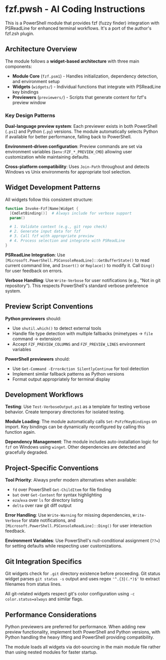 # fzf.pwsh - AI Coding Instructions

This is a PowerShell module that provides fzf (fuzzy finder) integration with PSReadLine for enhanced terminal workflows. It's a port of the author's fzf.zsh plugin.

## Architecture Overview

The module follows a **widget-based architecture** with three main components:

- **Module Core** (`fzf.psm1`) - Handles initialization, dependency detection, and environment setup
- **Widgets** (`widgets/`) - Individual functions that integrate with PSReadLine key bindings
- **Previewers** (`previewers/`) - Scripts that generate content for fzf's preview window

### Key Design Patterns

**Dual-language preview system**: Each previewer exists in both PowerShell (`.ps1`) and Python (`.py`) versions. The module automatically selects Python if available for better performance, falling back to PowerShell.

**Environment-driven configuration**: Preview commands are set via environment variables (`$env:FZF_*_PREVIEW_CMD`) allowing user customization while maintaining defaults.

**Cross-platform compatibility**: Uses `Join-Path` throughout and detects Windows vs Unix environments for appropriate tool selection.

## Widget Development Patterns

All widgets follow this consistent structure:

```powershell
function Invoke-Fzf[Name]Widget {
  [CmdletBinding()]  # Always include for verbose support
  param()

  # 1. Validate context (e.g., git repo check)
  # 2. Generate input data for fzf
  # 3. Call fzf with appropriate preview
  # 4. Process selection and integrate with PSReadLine
}
```

**PSReadLine Integration**: Use `[Microsoft.PowerShell.PSConsoleReadLine]::GetBufferState()` to read current command line, and `Insert()` or `Replace()` to modify it. Call `Ding()` for user feedback on errors.

**Verbose Handling**: Use `Write-Verbose` for user notifications (e.g., "Not in git repository"). This respects PowerShell's standard verbose preference system.

## Preview Script Conventions

**Python previewers** should:

- Use `shutil.which()` to detect external tools
- Handle file type detection with multiple fallbacks (mimetypes → `file` command → extension)
- Accept `FZF_PREVIEW_COLUMNS` and `FZF_PREVIEW_LINES` environment variables

**PowerShell previewers** should:

- Use `Get-Command -ErrorAction SilentlyContinue` for tool detection
- Implement similar fallback patterns as Python versions
- Format output appropriately for terminal display

## Development Workflows

**Testing**: Use `Test-VerboseOutput.ps1` as a template for testing verbose behavior. Create temporary directories for isolated testing.

**Module Loading**: The module automatically calls `Set-PsFzfKeyBindings` on import. Key bindings can be dynamically reconfigured by calling this function again.

**Dependency Management**: The module includes auto-installation logic for `fzf` on Windows using `winget`. Other dependencies are detected and gracefully degraded.

## Project-Specific Conventions

**Tool Priority**: Always prefer modern alternatives when available:

- `fd` over PowerShell `Get-ChildItem` for file finding
- `bat` over `Get-Content` for syntax highlighting
- `eza`/`exa` over `ls` for directory listing
- `delta` over raw git diff output

**Error Handling**: Use `Write-Warning` for missing dependencies, `Write-Verbose` for state notifications, and `[Microsoft.PowerShell.PSConsoleReadLine]::Ding()` for user interaction feedback.

**Environment Variables**: Use PowerShell's null-conditional assignment (`??=`) for setting defaults while respecting user customizations.

## Git Integration Specifics

Git widgets check for `.git` directory existence before proceeding. Git status widget parses `git status -s` output and uses regex `'^.{3}(.*)$'` to extract filenames from status lines.

All git-related widgets respect git's color configuration using `-c color.status=always` and similar flags.

## Performance Considerations

Python previewers are preferred for performance. When adding new preview functionality, implement both PowerShell and Python versions, with Python handling the heavy lifting and PowerShell providing compatibility.

The module loads all widgets via dot-sourcing in the main module file rather than using nested modules for faster startup.
